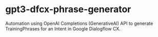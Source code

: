 # gpt3-dfcx-phrase-generator
Automation using OpenAI Completions (GenerativeAI) API to generate TrainingPhrases for an Intent in Google Dialogflow CX. 
